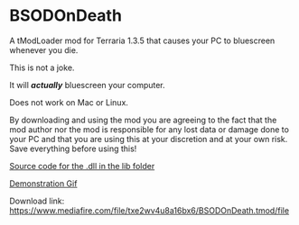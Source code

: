 # BSODOnDeath
A tModLoader mod for Terraria 1.3.5 that causes your PC to bluescreen whenever you die.

This is not a joke.

It will ***actually*** bluescreen your computer.

Does not work on Mac or Linux.

By downloading and using the mod you are agreeing to the fact that the mod author nor the mod is responsible for any lost data or damage done to your PC and that you are using this at your discretion and at your own risk. Save everything before using this!

[Source code for the .dll in the lib folder](https://hastebin.com/urobukajog.cs)

[Demonstration Gif](https://gfycat.com/understatedvaguegreatwhiteshark)

Download link: https://www.mediafire.com/file/txe2wv4u8a16bx6/BSODOnDeath.tmod/file
